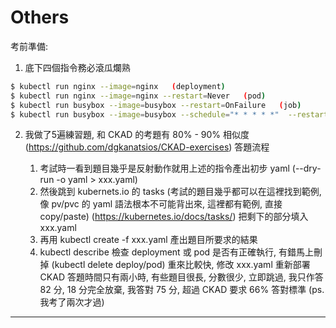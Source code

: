 # Others

考前準備:

1. 底下四個指令務必滾瓜爛熟
  
  ```sh
  $ kubectl run nginx --image=nginx   (deployment)
  $ kubectl run nginx --image=nginx --restart=Never   (pod)
  $ kubectl run busybox --image=busybox --restart=OnFailure   (job)
  $ kubectl run busybox --image=busybox --schedule="* * * * *"  --restart=OnFailure (cronJob)
  ```

2. 我做了5遍練習題, 和 CKAD 的考題有 80% - 90% 相似度 (https://github.com/dgkanatsios/CKAD-exercises)
答題流程

   1. 考試時一看到題目幾乎是反射動作就用上述的指令產出初步 yaml (--dry-run -o yaml > xxx.yaml)
   2. 然後跳到 kubernets.io 的 tasks (考試的題目幾乎都可以在這裡找到範例, 像 pv/pvc 的 yaml 語法根本不可能背出來, 這裡都有範例,  直接 copy/paste) (https://kubernetes.io/docs/tasks/) 把剩下的部分填入 xxx.yaml
   3. 再用 kubectl create -f xxx.yaml 產出題目所要求的結果
   4. kubectl describe 檢查 deployment 或 pod 是否有正確執行, 有錯馬上刪掉 (kubectl delete deploy/pod) 重來比較快, 修改 xxx.yaml 重新部署
   CKAD 答題時間只有兩小時, 有些題目很長, 分數很少, 立即跳過, 我只作答 82 分, 18 分完全放棄, 我答對 75 分, 超過 CKAD 要求 66% 答對標準 (ps. 我考了兩次才過)

---

